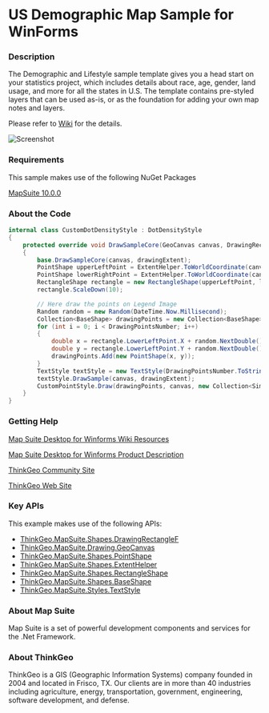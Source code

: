 # US Demographic Map Sample for WinForms

### Description

The Demographic and Lifestyle sample template gives you a head start on your statistics project, which includes details about race, age, gender, land usage, and more for all the states in U.S. The template contains pre-styled layers that can be used as-is, or as the foundation for adding your own map notes and layers.

Please refer to [Wiki](http://wiki.thinkgeo.com/wiki/map_suite_desktop_for_winforms) for the details.

![Screenshot](https://github.com/ThinkGeo/USDemographicMapSample-ForWinForms/blob/master/ScreenShot.png)

### Requirements
This sample makes use of the following NuGet Packages

[MapSuite 10.0.0](https://www.nuget.org/packages?q=ThinkGeo)

### About the Code
```csharp
internal class CustomDotDensityStyle : DotDensityStyle
{
    protected override void DrawSampleCore(GeoCanvas canvas, DrawingRectangleF drawingExtent)
    {
        base.DrawSampleCore(canvas, drawingExtent);
        PointShape upperLeftPoint = ExtentHelper.ToWorldCoordinate(canvas.CurrentWorldExtent, drawingExtent.CenterX - drawingExtent.Width / 2, drawingExtent.CenterY - drawingExtent.Height / 2, canvas.Width, canvas.Height);
        PointShape lowerRightPoint = ExtentHelper.ToWorldCoordinate(canvas.CurrentWorldExtent, drawingExtent.CenterX + drawingExtent.Width / 2, drawingExtent.CenterY + drawingExtent.Height / 2, canvas.Width, canvas.Height);
        RectangleShape rectangle = new RectangleShape(upperLeftPoint, lowerRightPoint);
        rectangle.ScaleDown(10);

        // Here draw the points on Legend Image
        Random random = new Random(DateTime.Now.Millisecond);
        Collection<BaseShape> drawingPoints = new Collection<BaseShape>();
        for (int i = 0; i < DrawingPointsNumber; i++)
        {
            double x = rectangle.LowerLeftPoint.X + random.NextDouble() * (rectangle.Width);
            double y = rectangle.LowerLeftPoint.Y + random.NextDouble() * (rectangle.Height);
            drawingPoints.Add(new PointShape(x, y));
        }
        TextStyle textStyle = new TextStyle(DrawingPointsNumber.ToString(), new GeoFont("Arial", 20, DrawingFontStyles.Bold), new GeoSolidBrush(GeoColor.FromArgb(180, GeoColor.FromHtml("#d3d3d3"))));
        textStyle.DrawSample(canvas, drawingExtent);
        CustomPointStyle.Draw(drawingPoints, canvas, new Collection<SimpleCandidate>(), new Collection<SimpleCandidate>());
    }
}
```
### Getting Help

[Map Suite Desktop for Winforms Wiki Resources](http://wiki.thinkgeo.com/wiki/map_suite_desktop_for_winforms)

[Map Suite Desktop for Winforms Product Description](https://thinkgeo.com/ui-controls#desktop-platforms)

[ThinkGeo Community Site](http://community.thinkgeo.com/)

[ThinkGeo Web Site](http://www.thinkgeo.com)

### Key APIs
This example makes use of the following APIs:

- [ThinkGeo.MapSuite.Shapes.DrawingRectangleF](http://wiki.thinkgeo.com/wiki/api/thinkgeo.mapsuite.shapes.drawingrectanglef)
- [ThinkGeo.MapSuite.Drawing.GeoCanvas](http://wiki.thinkgeo.com/wiki/api/thinkgeo.mapsuite.drawing.geocanvas)
- [ThinkGeo.MapSuite.Shapes.PointShape](http://wiki.thinkgeo.com/wiki/api/thinkgeo.mapsuite.shapes.pointshape)
- [ThinkGeo.MapSuite.Shapes.ExtentHelper](http://wiki.thinkgeo.com/wiki/api/thinkgeo.mapsuite.shapes.extenthelper)
- [ThinkGeo.MapSuite.Shapes.RectangleShape](http://wiki.thinkgeo.com/wiki/api/thinkgeo.mapsuite.shapes.rectangleshape)
- [ThinkGeo.MapSuite.Shapes.BaseShape](http://wiki.thinkgeo.com/wiki/api/thinkgeo.mapsuite.shapes.baseshape)
- [ThinkGeo.MapSuite.Styles.TextStyle](http://wiki.thinkgeo.com/wiki/api/thinkgeo.mapsuite.styles.textstyle)

### About Map Suite
Map Suite is a set of powerful development components and services for the .Net Framework.

### About ThinkGeo
ThinkGeo is a GIS (Geographic Information Systems) company founded in 2004 and located in Frisco, TX. Our clients are in more than 40 industries including agriculture, energy, transportation, government, engineering, software development, and defense.
